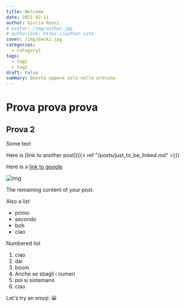 ```yaml
---
title: Welcome
date: 2021-02-11
author: Giulia Rossi
# avatar: /img/author.jpg
# authorlink: https://author.site
cover: /img/back2.jpg
categories:
  - category1
tags:
  - tag1
  - tag2
draft: False
summary: Questo appare solo nella preview
---
```


# Prova prova prova

## Prova 2

Some text

Here is [link to another post]({{< ref "/posts/just_to_be_linked.md" >}})

Here is a <a href="https://google.com">link to google</a>

![img](/img/zuccapanna/400146_hy8d9s4Y.png)

The remaining content of your post.

Also a list

* primo
* secondo
* boh
* ciao

Numbered list

1. ciao
2. dai
3. boom
5. Anche se sbagli i numeri
4. poi si sistemano
10. ciao

Let's try an emoji: 😀
